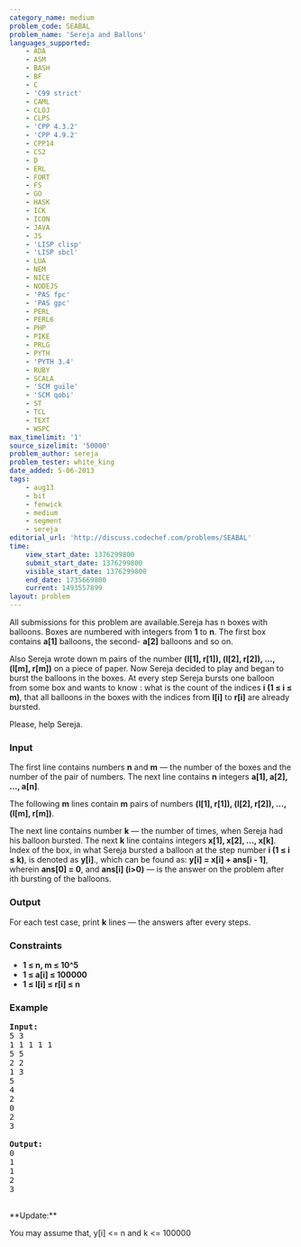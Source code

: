 ```yaml
---
category_name: medium
problem_code: SEABAL
problem_name: 'Sereja and Ballons'
languages_supported:
    - ADA
    - ASM
    - BASH
    - BF
    - C
    - 'C99 strict'
    - CAML
    - CLOJ
    - CLPS
    - 'CPP 4.3.2'
    - 'CPP 4.9.2'
    - CPP14
    - CS2
    - D
    - ERL
    - FORT
    - FS
    - GO
    - HASK
    - ICK
    - ICON
    - JAVA
    - JS
    - 'LISP clisp'
    - 'LISP sbcl'
    - LUA
    - NEM
    - NICE
    - NODEJS
    - 'PAS fpc'
    - 'PAS gpc'
    - PERL
    - PERL6
    - PHP
    - PIKE
    - PRLG
    - PYTH
    - 'PYTH 3.4'
    - RUBY
    - SCALA
    - 'SCM guile'
    - 'SCM qobi'
    - ST
    - TCL
    - TEXT
    - WSPC
max_timelimit: '1'
source_sizelimit: '50000'
problem_author: sereja
problem_tester: white_king
date_added: 5-06-2013
tags:
    - aug13
    - bit
    - fenwick
    - medium
    - segment
    - sereja
editorial_url: 'http://discuss.codechef.com/problems/SEABAL'
time:
    view_start_date: 1376299800
    submit_start_date: 1376299800
    visible_start_date: 1376299800
    end_date: 1735669800
    current: 1493557899
layout: problem
---
```

All submissions for this problem are available.Sereja has n boxes with balloons. Boxes are numbered with integers from **1** to **n**. The first box contains **a\[1\]** balloons, the second- **a\[2\]** balloons and so on.

Also Sereja wrote down m pairs of the number **(l\[1\], r\[1\]), (l\[2\], r\[2\]), ..., (l\[m\], r\[m\])** on a piece of paper. Now Sereja decided to play and began to burst the balloons in the boxes. At every step Sereja bursts one balloon from some box and wants to know : what is the count of the indices **i (1 ≤ i ≤ m)**, that all balloons in the boxes with the indices from **l\[i\]** to **r\[i\]** are already bursted.

Please, help Sereja.

### Input

The first line contains numbers **n** and **m** — the number of the boxes and the number of the pair of numbers. The next line contains **n** integers **a\[1\], a\[2\], ..., a\[n\]**.

The following **m** lines contain **m** pairs of numbers **(l\[1\], r\[1\]), (l\[2\], r\[2\]), ..., (l\[m\], r\[m\])**.

The next line contains number **k** — the number of times, when Sereja had his balloon bursted. The next **k** line contains integers **x\[1\], x\[2\], ..., x\[k\]**. Index of the box, in what Sereja bursted a balloon at the step number **i (1 ≤ i ≤ k)**, is denoted as **y\[i\]**., which can be found as: **y\[i\] = x\[i\] + ans\[i - 1\]**, wherein **ans\[0\] = 0**, аnd **ans\[i\] (i>0)** — is the answer on the problem after ith bursting of the balloons.

### Output

For each test case, print **k** lines — the answers after every steps.

### Constraints

- **1 ≤ n, m ≤ 10^5**
- **1 ≤ a\[i\] ≤ 100000**
- **1 ≤ l\[i\] ≤ r\[i\] ≤ n**

### Example

<pre><b>Input:</b>
5 3
1 1 1 1 1
5 5
2 2
1 3
5
4
2
0
2
3

<b>Output:</b>
0
1
1
2
3

</pre>**Update:**
You may assume that, y\[i\] <= n and k <= 100000

